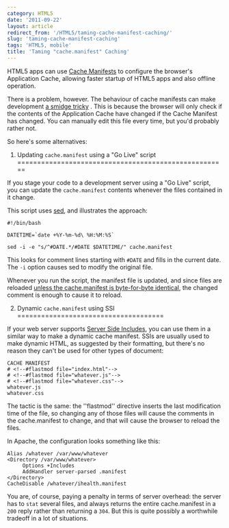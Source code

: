 ```yaml
---
category: HTML5
date: '2011-09-22'
layout: article
redirect_from: '/HTML5/taming-cache-manifest-caching/'
slug: 'taming-cache-manifest-caching'
tags: 'HTML5, mobile'
title: 'Taming "cache.manifest" Caching'
---
```


HTML5 apps can use [Cache
Manifests](http://www.w3.org/TR/html5/offline.html#manifests) to
configure the browser's Application Cache, allowing faster startup of
HTML5 apps and also offline operation.

There is a problem, however. The behaviour of cache manifests can make
development [a smidge
tricky](http://diveintohtml5.org/offline.html#debugging) . This is
because the browser will only check if the contents of the Application
Cache have changed if the Cache Manifest has changed. You can manually
edit this file every time, but you'd probably rather not.

So here's some alternatives:

1. Updating `cache.manifest` using a "Go Live" script
=====================================================

If you stage your code to a development server using a "Go Live" script,
you can update the `cache.manifest` contents whenever the files
contained in it change.

This script uses [sed](http://en.wikipedia.org/wiki/Sed), and
illustrates the approach:

``` {.sourceCode .bash}
#!/bin/bash

DATETIME=`date +%Y-%m-%d\ %H:%M:%S`

sed -i -e "s/^#DATE.*/#DATE $DATETIME/" cache.manifest
```

This looks for comment lines starting with `#DATE` and fills in the
current date. The `-i` option causes sed to modify the original file.

Whenever you run the script, the manifest file is updated, and since
files are reloaded [unless the cache.manifest is byte-for-byte
identical](http://www.w3.org/TR/html5/offline.html#downloading-or-updating-an-application-cache),
the changed comment is enough to cause it to reload.

2. Dynamic `cache.manifest` using SSI
=====================================

If your web server supports [Server Side
Includes](http://en.wikipedia.org/wiki/Server_Side_Includes), you can
use them in a similar way to make a dynamic cache manifest. SSIs are
usually used to make dynamic HTML, as suggested by their formatting, but
there's no reason they can't be used for other types of document:

    CACHE MANIFEST
    # <!--#flastmod file="index.html"-->
    # <!--#flastmod file="whatever.js"-->
    # <!--#flastmod file="whatever.css"-->
    whatever.js
    whatever.css

The tactic is the same: the ''flastmod'' directive inserts the last
modification time of the file, so changing any of those files will cause
the comments in the cache.manifest to change, and that will cause the
browser to reload the files.

In Apache, the configuration looks something like this:

``` {.sourceCode .apache}
Alias /whatever /var/www/whatever
<Directory /var/www/whatever>
     Options +Includes
     AddHandler server-parsed .manifest
</Directory>
CacheDisable /whatever/ihealth.manifest
```

You are, of course, paying a penalty in terms of server overhead: the
server has to `stat` several files, and always returns the entire
cache.manifest in a `200` reply rather than returning a `304`. But this
is quite possibly a worthwhile tradeoff in a lot of situations.
